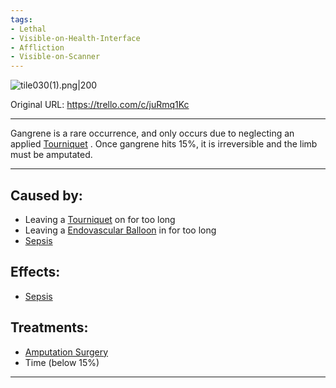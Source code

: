 ```yaml
---
tags:
- Lethal
- Visible-on-Health-Interface
- Affliction
- Visible-on-Scanner
---
```


![tile030(1).png\|200](/Extremities/Gangrene%20-%20Attachments/6718845db30472d958dd7c80.png)

Original URL: https://trello.com/c/juRmq1Kc

---

Gangrene is a rare occurrence, and only occurs due to neglecting an applied [Tourniquet](../Items/Tourniquet.md) . Once gangrene hits 15%, it is irreversible and the limb must be amputated.

---

## Caused by:

- Leaving a [Tourniquet](../Items/Tourniquet.md) on for too long
- Leaving a [Endovascular Balloon](../Items/Endovascular%20Balloon.md) in for too long
- [Sepsis](../Blood/Sepsis.md)

## Effects:

- [Sepsis](../Blood/Sepsis.md)

## Treatments:

- [Amputation Surgery](../Procedures/Amputation%20Surgery.md)
- Time (below 15%)

---

